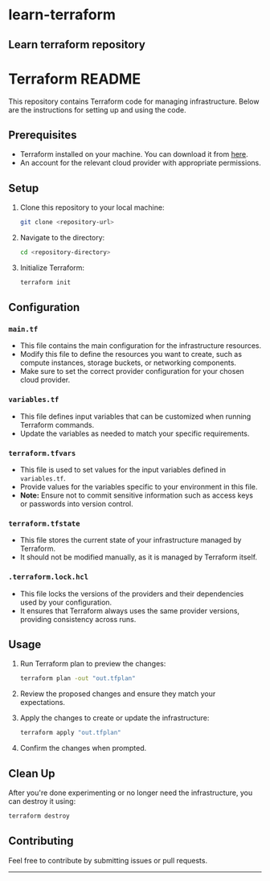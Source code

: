 # learn-terraform
Learn terraform repository
---

# Terraform README

This repository contains Terraform code for managing infrastructure. Below are the instructions for setting up and using the code.

## Prerequisites

- Terraform installed on your machine. You can download it from [here](https://www.terraform.io/downloads.html).
- An account for the relevant cloud provider with appropriate permissions.

## Setup

1. Clone this repository to your local machine:

    ```bash
    git clone <repository-url>
    ```

2. Navigate to the directory:

    ```bash
    cd <repository-directory>
    ```

3. Initialize Terraform:

    ```bash
    terraform init
    ```

## Configuration

### `main.tf`

- This file contains the main configuration for the infrastructure resources.
- Modify this file to define the resources you want to create, such as compute instances, storage buckets, or networking components.
- Make sure to set the correct provider configuration for your chosen cloud provider.

### `variables.tf`

- This file defines input variables that can be customized when running Terraform commands.
- Update the variables as needed to match your specific requirements.

### `terraform.tfvars`

- This file is used to set values for the input variables defined in `variables.tf`.
- Provide values for the variables specific to your environment in this file.
- **Note:** Ensure not to commit sensitive information such as access keys or passwords into version control.

### `terraform.tfstate`

- This file stores the current state of your infrastructure managed by Terraform.
- It should not be modified manually, as it is managed by Terraform itself.

### `.terraform.lock.hcl`

- This file locks the versions of the providers and their dependencies used by your configuration.
- It ensures that Terraform always uses the same provider versions, providing consistency across runs.

## Usage

1. Run Terraform plan to preview the changes:

    ```bash
    terraform plan -out "out.tfplan"
    ```

2. Review the proposed changes and ensure they match your expectations.

3. Apply the changes to create or update the infrastructure:

    ```bash
    terraform apply "out.tfplan"
    ```

4. Confirm the changes when prompted.

## Clean Up

After you're done experimenting or no longer need the infrastructure, you can destroy it using:

```bash
terraform destroy
```

## Contributing

Feel free to contribute by submitting issues or pull requests.

---